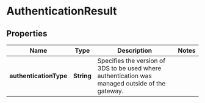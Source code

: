 
# AuthenticationResult

## Properties
Name | Type | Description | Notes
------------ | ------------- | ------------- | -------------
**authenticationType** | **String** | Specifies the version of 3DS to be used where authentication was managed outside of the gateway. | 



